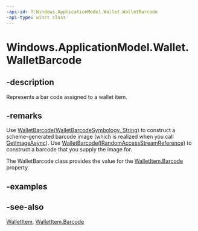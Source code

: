 ```yaml
---
-api-id: T:Windows.ApplicationModel.Wallet.WalletBarcode
-api-type: winrt class
---
```


<!-- Class syntax.
public class WalletBarcode : Windows.ApplicationModel.Wallet.IWalletBarcode
-->

# Windows.ApplicationModel.Wallet.WalletBarcode

## -description
Represents a bar code assigned to a wallet item.

## -remarks
Use [WalletBarcode(WalletBarcodeSymbology, String)](walletbarcode_walletbarcode_30902746.md) to construct a scheme-generated barcode image (which is realized when you call [GetImageAsync](walletbarcode_getimageasync_1312294964.md)). Use [WalletBarcode(IRandomAccessStreamReference)](walletbarcode_walletbarcode_199548425.md) to construct a barcode that you supply the image for.

The WalletBarcode class provides the value for the [WalletItem.Barcode](walletitem_barcode.md) property.

## -examples

## -see-also
[WalletItem](walletitem.md), [WalletItem.Barcode](walletitem_barcode.md)
